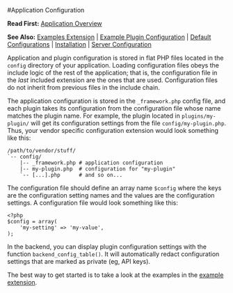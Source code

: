 #Application Configuration

**Read First:** [Application Overview](./overview.md)

**See Also:** [Examples Extension](https://github.com/EurActiv/VSAC-Examples) | [Example Plugin Configuration](https://github.com/EurActiv/VSAC-Examples/blob/master/examples/config/example-plugin.php) | [Default Configurations](../config) | [Installation](./installation.md) | [Server Configuration](./server-config.md)


Application and plugin configuration is stored in flat PHP files located in the `config` directory of your application.  Loading configuration files obeys the include logic of the rest of the application; that is, the configuration file in the _last_ included extension are the ones that are used. Configuration files do not inherit from previous files in the include chain.

The application configuration is stored in the `_framework.php` config file, and each plugin takes its configuration from the configuration file whose name matches the plugin name. For example, the plugin located in `plugins/my-plugin/` will get its configuration settings from the file `config/my-plugin.php`. Thus, your vendor specific configuration extension would look something like this:

    /path/to/vendor/stuff/
    `-- config/
        |-- _framework.php # application configuration
        |-- my-plugin.php  # configuration for "my-plugin"
        `-- [...].php      # and so on...

The configuration file should define an array name `$config` where the keys are the configuration setting names and the values are the configuration settings. A configuration file would look something like this:

    <?php
    $config = array(
        'my-setting' => 'my-value',
    );

In the backend, you can display plugin configuration settings with the function `backend_config_table()`. It will automatically redact configuration settings that are marked as private (eg, API keys).


The best way to get started is to take a look at the examples in the [example extension](https://github.com/EurActiv/VSAC-Examples).
